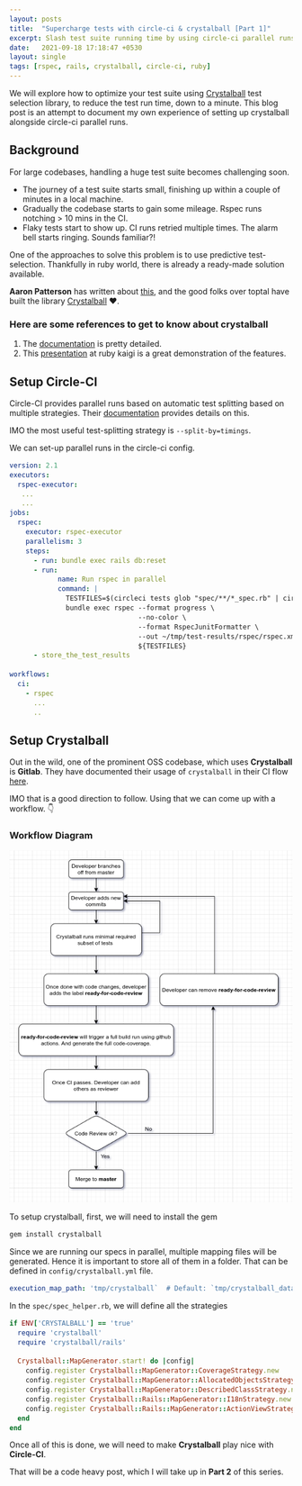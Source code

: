 ```yaml
---
layout: posts
title:  "Supercharge tests with circle-ci & crystalball [Part 1]"
excerpt: Slash test suite running time by using circle-ci parallel runs, splitting the test suite by timing data. Add crystalball magic to further boost the test run time
date:   2021-09-18 17:18:47 +0530
layout: single
tags: [rspec, rails, crystalball, circle-ci, ruby]
---
```

We will explore how to optimize your test suite using [Crystalball](https://github.com/toptal/crystalball) test selection library, to reduce the test run time, down to a minute. This blog post is an attempt to document my own experience of setting up crystalball alongside circle-ci parallel runs.

## Background

For large codebases, handling a huge test suite becomes challenging soon.

* The journey of a test suite starts small, finishing up within a couple of minutes in a local machine.
* Gradually the codebase starts to gain some mileage. Rspec runs notching > 10 mins in the CI.
* Flaky tests start to show up. CI runs retried multiple times. The alarm bell starts ringing. Sounds familiar?!

One of the approaches to solve this problem is to use predictive test-selection.
Thankfully in ruby world, there is already a ready-made solution available.

**Aaron Patterson** has written about [this](https://tenderlovemaking.com/2015/02/13/predicting-test-failues.html), and the good folks over toptal have built the library [Crystalball](https://github.com/toptal/crystalball) :heart:.

### Here are some references to get to know about crystalball

1. The [documentation](https://toptal.github.io/crystalball/) is pretty detailed.
2. This [presentation](https://rubykaigi.org/2019/presentations/p0deje.html) at ruby kaigi is a great demonstration of the features.

## Setup Circle-CI

Circle-CI provides parallel runs based on automatic test splitting based on multiple strategies. Their [documentation](https://circleci.com/docs/2.0/parallelism-faster-jobs/) provides details on this.

IMO the most useful test-splitting strategy is `--split-by=timings`.

We can set-up parallel runs in the circle-ci config.

``` yaml
version: 2.1
executors:
  rspec-executor:
   ...
   ...
jobs:
  rspec:
    executor: rspec-executor
    parallelism: 3
    steps:
      - run: bundle exec rails db:reset
      - run:
            name: Run rspec in parallel
            command: |
              TESTFILES=$(circleci tests glob "spec/**/*_spec.rb" | circleci tests split --split-by=timings)
              bundle exec rspec --format progress \
                                --no-color \
                                --format RspecJunitFormatter \
                                --out ~/tmp/test-results/rspec/rspec.xml \
                                ${TESTFILES}
      - store_the_test_results

workflows:
  ci:
    - rspec
      ...
      ..
```


## Setup Crystalball

Out in the wild, one of the prominent OSS codebase, which uses **Crystalball** is **Gitlab**. They have documented their usage of `crystalball` in their CI flow [here](https://docs.gitlab.com/ee/development/pipelines.html#rspec-minimal-jobs).

IMO that is a good direction to follow. Using that we can come up with a workflow. :point_down:

### Workflow Diagram

![development-workflow](/assets/images/development-workflow.png)

To setup crystalball, first, we will need to install the gem

``` ruby
gem install crystalball
```

Since we are running our specs in parallel, multiple mapping files will be generated. Hence it is important to store all of them in a folder. That can be defined in `config/crystalball.yml` file.

``` yaml
execution_map_path: 'tmp/crystalball`  # Default: `tmp/crystalball_data.yml`
```

In the `spec/spec_helper.rb`, we will define all the strategies

``` ruby
if ENV['CRYSTALBALL'] == 'true'
  require 'crystalball'
  require 'crystalball/rails'

  Crystalball::MapGenerator.start! do |config|
    config.register Crystalball::MapGenerator::CoverageStrategy.new
    config.register Crystalball::MapGenerator::AllocatedObjectsStrategy.build(only: ['Object'])
    config.register Crystalball::MapGenerator::DescribedClassStrategy.new
    config.register Crystalball::Rails::MapGenerator::I18nStrategy.new
    config.register Crystalball::Rails::MapGenerator::ActionViewStrategy.new
  end
end
```

Once all of this is done, we will need to make **Crystalball** play nice with **Circle-CI**.

That will be a code heavy post, which I will take up in **Part 2** of this series.
